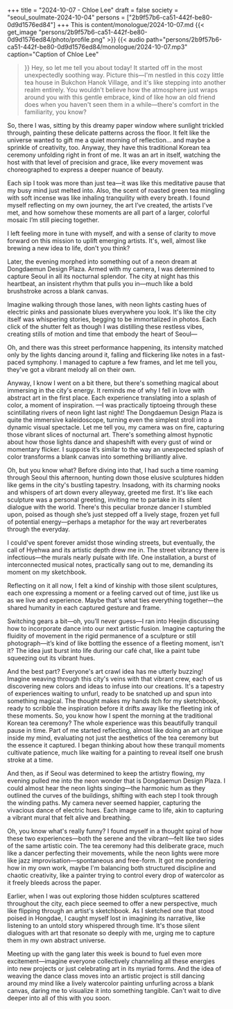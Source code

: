 +++
title = "2024-10-07 - Chloe Lee"
draft = false
society = "seoul_soulmate-2024-10-04"
persons = ["2b9f57b6-ca51-442f-be80-0d9d1576ed84"]
+++
This is content/monologue/2024-10-07.md
{{< get_image "persons/2b9f57b6-ca51-442f-be80-0d9d1576ed84/photo/profile.png" >}}
{{< audio
    path="persons/2b9f57b6-ca51-442f-be80-0d9d1576ed84/monologue/2024-10-07.mp3" 
    caption="Caption of Chloe Lee"
>}}
Hey, so let me tell you about today!
It started off in the most unexpectedly soothing way. Picture this—I'm nestled in this cozy little tea house in Bukchon Hanok Village, and it's like stepping into another realm entirely. You wouldn't believe how the atmosphere just wraps around you with this gentle embrace, kind of like how an old friend does when you haven't seen them in a while—there's comfort in the familiarity, you know?

So, there I was, sitting by this dreamy paper window where sunlight trickled through, painting these delicate patterns across the floor. It felt like the universe wanted to gift me a quiet morning of reflection... and maybe a sprinkle of creativity, too. Anyway, they have this traditional Korean tea ceremony unfolding right in front of me. It was an art in itself, watching the host with that level of precision and grace, like every movement was choreographed to express a deeper nuance of beauty.

Each sip I took was more than just tea—it was like this meditative pause that my busy mind just melted into. Also, the scent of roasted green tea mingling with soft incense was like inhaling tranquility with every breath. I found myself reflecting on my own journey, the art I’ve created, the artists I've met, and how somehow these moments are all part of a larger, colorful mosaic I’m still piecing together.

I left feeling more in tune with myself, and with a sense of clarity to move forward on this mission to uplift emerging artists. It's, well, almost like brewing a new idea to life, don't you think?

Later, the evening morphed into something out of a neon dream at Dongdaemun Design Plaza. Armed with my camera, I was determined to capture Seoul in all its nocturnal splendor. The city at night has this heartbeat, an insistent rhythm that pulls you in—much like a bold brushstroke across a blank canvas.

Imagine walking through those lanes, with neon lights casting hues of electric pinks and passionate blues everywhere you look. It's like the city itself was whispering stories, begging to be immortalized in photos. Each click of the shutter felt as though I was distilling these restless vibes, creating stills of motion and time that embody the heart of Seoul—

Oh, and there was this street performance happening, its intensity matched only by the lights dancing around it, falling and flickering like notes in a fast-paced symphony. I managed to capture a few frames, and let me tell you, they’ve got a vibrant melody all on their own.

Anyway, I know I went on a bit there, but there's something magical about immersing in the city's energy. It reminds me of why I fell in love with abstract art in the first place. Each experience translating into a splash of color, a moment of inspiration.
—I was practically tiptoeing through these scintillating rivers of neon light last night! The Dongdaemun Design Plaza is quite the immersive kaleidoscope, turning even the simplest stroll into a dynamic visual spectacle. Let me tell you, my camera was on fire, capturing those vibrant slices of nocturnal art. There's something almost hypnotic about how those lights dance and shapeshift with every gust of wind or momentary flicker. I suppose it’s similar to the way an unexpected splash of color transforms a blank canvas into something brilliantly alive.

Oh, but you know what? Before diving into that, I had such a time roaming through Seoul this afternoon, hunting down those elusive sculptures hidden like gems in the city's bustling tapestry. Insadong, with its charming nooks and whispers of art down every alleyway, greeted me first. It's like each sculpture was a personal greeting, inviting me to partake in its silent dialogue with the world. There's this peculiar bronze dancer I stumbled upon, poised as though she’s just stepped off a lively stage, frozen yet full of potential energy—perhaps a metaphor for the way art reverberates through the everyday.

I could've spent forever amidst those winding streets, but eventually, the call of Hyehwa and its artistic depth drew me in. The street vibrancy there is infectious—the murals nearly pulsate with life. One installation, a burst of interconnected musical notes, practically sang out to me, demanding its moment on my sketchbook.

Reflecting on it all now, I felt a kind of kinship with those silent sculptures, each one expressing a moment or a feeling carved out of time, just like us as we live and experience. Maybe that's what ties everything together—the shared humanity in each captured gesture and frame.

Switching gears a bit—oh, you’ll never guess—I ran into Heejin discussing how to incorporate dance into our next artistic fusion. Imagine capturing the fluidity of movement in the rigid permanence of a sculpture or still photograph—it’s kind of like bottling the essence of a fleeting moment, isn't it? The idea just burst into life during our café chat, like a paint tube squeezing out its vibrant hues.

And the best part? Everyone's art crawl idea has me utterly buzzing! Imagine weaving through this city's veins with that vibrant crew, each of us discovering new colors and ideas to infuse into our creations. It's a tapestry of experiences waiting to unfurl, ready to be snatched up and spun into something magical. The thought makes my hands itch for my sketchbook, ready to scribble the inspiration before it drifts away like the fleeting ink of these moments.
So, you know how I spent the morning at the traditional Korean tea ceremony? The whole experience was this beautifully tranquil pause in time. Part of me started reflecting, almost like doing an art critique inside my mind, evaluating not just the aesthetics of the tea ceremony but the essence it captured. I began thinking about how these tranquil moments cultivate patience, much like waiting for a painting to reveal itself one brush stroke at a time.

And then, as if Seoul was determined to keep the artistry flowing, my evening pulled me into the neon wonder that is Dongdaemun Design Plaza. I could almost hear the neon lights singing—the harmonic hum as they outlined the curves of the buildings, shifting with each step I took through the winding paths. My camera never seemed happier, capturing the vivacious dance of electric hues. Each image came to life, akin to capturing a vibrant mural that felt alive and breathing.

Oh, you know what's really funny? I found myself in a thought spiral of how these two experiences—both the serene and the vibrant—felt like two sides of the same artistic coin. The tea ceremony had this deliberate grace, much like a dancer perfecting their movements, while the neon lights were more like jazz improvisation—spontaneous and free-form. It got me pondering how in my own work, maybe I'm balancing both structured discipline and chaotic creativity, like a painter trying to control every drop of watercolor as it freely bleeds across the paper.

Earlier, when I was out exploring those hidden sculptures scattered throughout the city, each piece seemed to offer a new perspective, much like flipping through an artist's sketchbook. As I sketched one that stood poised in Hongdae, I caught myself lost in imagining its narrative, like listening to an untold story whispered through time. It's those silent dialogues with art that resonate so deeply with me, urging me to capture them in my own abstract universe.

Meeting up with the gang later this week is bound to fuel even more excitement—imagine everyone collectively channeling all these energies into new projects or just celebrating art in its myriad forms. And the idea of weaving the dance class moves into an artistic project is still dancing around my mind like a lively watercolor painting unfurling across a blank canvas, daring me to visualize it into something tangible.
Can't wait to dive deeper into all of this with you soon.
